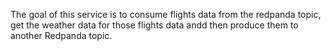 The goal of this service is to consume flights data from the redpanda topic, get the weather data for those flights data andd then produce them to another Redpanda topic.